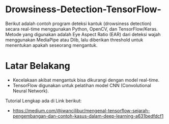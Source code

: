 
# Drowsiness-Detection-TensorFlow-
Berikut adalah contoh program deteksi kantuk (drowsiness detection) secara real-time menggunakan Python, OpenCV, dan TensorFlow/Keras. Metode yang digunakan adalah Eye Aspect Ratio (EAR) dari deteksi wajah menggunakan MediaPipe atau Dlib, lalu diberikan threshold untuk menentukan apakah seseorang mengantuk.

# Latar Belakang
- Kecelakaan akibat mengantuk bisa dikurangi dengan model real-time.
- TensorFlow digunakan untuk pelatihan model CNN (Convolutional Neural Network).

Tutorial Lengkap  ada di Link berikut:
- https://medium.com/@iwancilibur/mengenal-tensorflow-sejarah-pengembangan-dan-contoh-kasus-dalam-deep-learning-a631bedfdcf1
